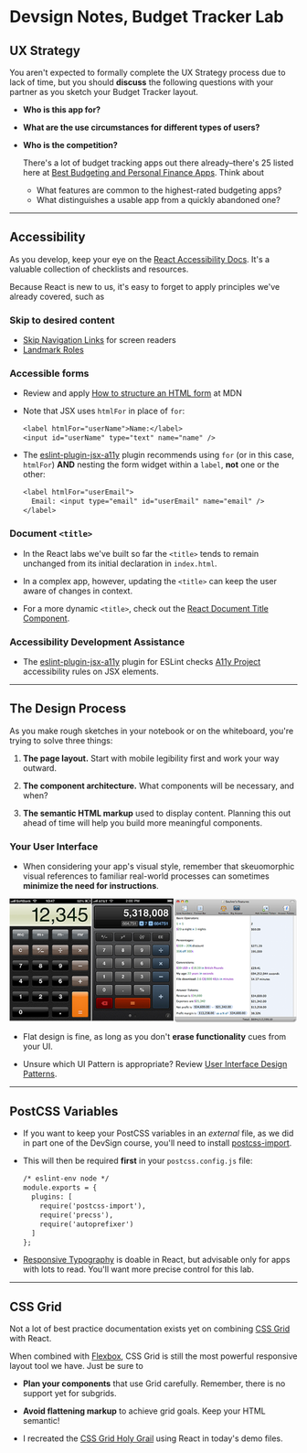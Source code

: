 # Devsign Notes, Budget Tracker Lab

## UX Strategy

You aren't expected to formally complete the UX Strategy process due to lack of time, but you should **discuss** the following questions with your partner as you sketch your Budget Tracker layout.

* **Who is this app for?** 
* **What are the use circumstances for different types of users?**
* **Who is the competition?**

   There's a lot of budget tracking apps out there already–there's 25 listed here at [Best Budgeting and Personal Finance Apps](https://www.tomsguide.com/us/pictures-story/548-best-budget-expense-apps.html#s2). Think about

   * What features are common to the highest-rated budgeting apps?
   * What distinguishes a usable app from a quickly abandoned one?

___

## Accessibility

As you develop, keep your eye on the [React Accessibility Docs](https://reactjs.org/docs/accessibility.html). It's a valuable collection of checklists and resources.

Because React is new to us, it's easy to forget to apply principles we've already covered, such as

### Skip to desired content

* [Skip Navigation Links](https://webaim.org/techniques/skipnav/) for screen readers
* [Landmark Roles](https://dequeuniversity.com/assets/html/jquery-summit/html5/slides/landmarks.html)

### Accessible forms

* Review and apply [How to structure an HTML form](https://developer.mozilla.org/en-US/docs/Learn/HTML/Forms/How_to_structure_an_HTML_form) at MDN
* Note that JSX uses `htmlFor` in place of `for`:

   ```
   <label htmlFor="userName">Name:</label>
   <input id="userName" type="text" name="name" />
   ```

* The [eslint-plugin-jsx-a11y](https://github.com/evcohen/eslint-plugin-jsx-a11y) plugin recommends using `for` (or in this case, `htmlFor`) **AND** nesting the form widget within a `label`, **not** one or the other:

   ```
   <label htmlFor="userEmail">
     Email: <input type="email" id="userEmail" name="email" />
   </label>
   ```

### Document `<title>`

* In the React labs we've built so far the `<title>` tends to remain unchanged from its initial declaration in `index.html`. 

* In a complex app, however, updating the `<title>` can keep the user aware of changes in context.

* For a more dynamic `<title>`, check out the [React Document Title Component](https://github.com/gaearon/react-document-title).

### Accessibility Development Assistance

* The [eslint-plugin-jsx-a11y](https://github.com/evcohen/eslint-plugin-jsx-a11y) plugin for ESLint checks [A11y Project](https://a11yproject.com/checklist.html) accessibility rules on JSX elements. 

___

## The Design Process

As you make rough sketches in your notebook or on the whiteboard, you're trying to solve three things:

1. **The page layout.** Start with mobile legibility first and work your way outward.

1. **The component architecture.** What components will be necessary, and when?

1. **The semantic HTML markup** used to display content. Planning this out ahead of time will help you build more meaningful components.

### Your User Interface

* When considering your app's visual style, remember that skeuomorphic visual references to familiar real-world processes can sometimes **minimize the need for instructions**.

![Three calculators ranging from highly skeuomorphic to very flat](calculator.png "Three calculators")

* Flat design is fine, as long as you don't **erase functionality** cues from your UI.

* Unsure which UI Pattern is appropriate? Review [User Interface Design Patterns](http://ui-patterns.com/patterns).

___

## PostCSS Variables

* If you want to keep your PostCSS variables in an *external* file, as we did in part one of the DevSign course, you'll need to install [postcss-import](https://github.com/postcss/postcss-import).

* This will then be required **first** in your `postcss.config.js` file:

   ```
   /* eslint-env node */
   module.exports = {
     plugins: [
       require('postcss-import'),
       require('precss'),
       require('autoprefixer')
     ]
   };
   ```

* [Responsive Typography](https://www.smashingmagazine.com/2016/05/fluid-typography/) is doable in React, but advisable only for apps with lots to read. You'll want more precise control for this lab.
___

## CSS Grid

Not a lot of best practice documentation exists yet on combining [CSS Grid](https://css-tricks.com/snippets/css/complete-guide-grid/) with React.

When combined with [Flexbox](https://css-tricks.com/snippets/css/a-guide-to-flexbox/), CSS Grid is still the most powerful responsive layout tool we have. Just be sure to

* **Plan your components** that use Grid carefully. Remember, there is no support yet for subgrids.

* **Avoid flattening markup** to achieve grid goals. Keep your HTML semantic!

* I recreated the [CSS Grid Holy Grail](https://bitsofco.de/holy-grail-layout-css-grid/) using React in today's demo files.